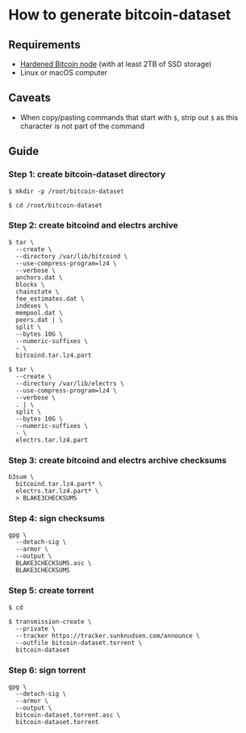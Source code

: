 <!--
Title: How to generate bitcoin-dataset
Description: Learn how to generate bitcoin-dataset.
Author: Sun Knudsen <https://github.com/sunknudsen>
Contributors: Sun Knudsen <https://github.com/sunknudsen>
Reviewers:
Publication date: 2022-03-01T17:31:42.392Z
Listed: true
-->

# How to generate bitcoin-dataset

## Requirements

- [Hardened Bitcoin node](../..) (with at least 2TB of SSD storage)
- Linux or macOS computer

## Caveats

- When copy/pasting commands that start with `$`, strip out `$` as this character is not part of the command

## Guide

### Step 1: create bitcoin-dataset directory

```console
$ mkdir -p /root/bitcoin-dataset

$ cd /root/bitcoin-dataset
```

### Step 2: create bitcoind and electrs archive

```console
$ tar \
  --create \
  --directory /var/lib/bitcoind \
  --use-compress-program=lz4 \
  --verbose \
  anchors.dat \
  blocks \
  chainstate \
  fee_estimates.dat \
  indexes \
  mempool.dat \
  peers.dat | \
  split \
  --bytes 10G \
  --numeric-suffixes \
  - \
  bitcoind.tar.lz4.part

$ tar \
  --create \
  --directory /var/lib/electrs \
  --use-compress-program=lz4 \
  --verbose \
  . | \
  split \
  --bytes 10G \
  --numeric-suffixes \
  - \
  electrs.tar.lz4.part
```

### Step 3: create bitcoind and electrs archive checksums

```shell
b3sum \
  bitcoind.tar.lz4.part* \
  electrs.tar.lz4.part* \
  > BLAKE3CHECKSUMS
```

### Step 4: sign checksums

```shell
gpg \
  --detach-sig \
  --armor \
  --output \
  BLAKE3CHECKSUMS.asc \
  BLAKE3CHECKSUMS
```

### Step 5: create torrent

```console
$ cd

$ transmission-create \
  --private \
  --tracker https://tracker.sunknudsen.com/announce \
  --outfile bitcoin-dataset.torrent \
  bitcoin-dataset
```

### Step 6: sign torrent

```shell
gpg \
  --detach-sig \
  --armor \
  --output \
  bitcoin-dataset.torrent.asc \
  bitcoin-dataset.torrent
```
